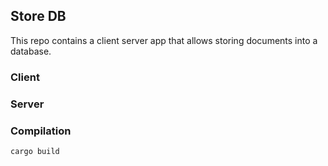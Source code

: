 ## Store DB

This repo contains a client server app that allows storing documents into a database.

### Client

### Server

### Compilation

```bash
cargo build
```
